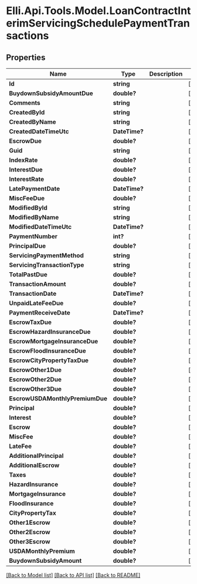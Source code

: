 # Elli.Api.Tools.Model.LoanContractInterimServicingSchedulePaymentTransactions
## Properties

Name | Type | Description | Notes
------------ | ------------- | ------------- | -------------
**Id** | **string** |  | [optional] 
**BuydownSubsidyAmountDue** | **double?** |  | [optional] 
**Comments** | **string** |  | [optional] 
**CreatedById** | **string** |  | [optional] 
**CreatedByName** | **string** |  | [optional] 
**CreatedDateTimeUtc** | **DateTime?** |  | [optional] 
**EscrowDue** | **double?** |  | [optional] 
**Guid** | **string** |  | [optional] 
**IndexRate** | **double?** |  | [optional] 
**InterestDue** | **double?** |  | [optional] 
**InterestRate** | **double?** |  | [optional] 
**LatePaymentDate** | **DateTime?** |  | [optional] 
**MiscFeeDue** | **double?** |  | [optional] 
**ModifiedById** | **string** |  | [optional] 
**ModifiedByName** | **string** |  | [optional] 
**ModifiedDateTimeUtc** | **DateTime?** |  | [optional] 
**PaymentNumber** | **int?** |  | [optional] 
**PrincipalDue** | **double?** |  | [optional] 
**ServicingPaymentMethod** | **string** |  | [optional] 
**ServicingTransactionType** | **string** |  | [optional] 
**TotalPastDue** | **double?** |  | [optional] 
**TransactionAmount** | **double?** |  | [optional] 
**TransactionDate** | **DateTime?** |  | [optional] 
**UnpaidLateFeeDue** | **double?** |  | [optional] 
**PaymentReceiveDate** | **DateTime?** |  | [optional] 
**EscrowTaxDue** | **double?** |  | [optional] 
**EscrowHazardInsuranceDue** | **double?** |  | [optional] 
**EscrowMortgageInsuranceDue** | **double?** |  | [optional] 
**EscrowFloodInsuranceDue** | **double?** |  | [optional] 
**EscrowCityPropertyTaxDue** | **double?** |  | [optional] 
**EscrowOther1Due** | **double?** |  | [optional] 
**EscrowOther2Due** | **double?** |  | [optional] 
**EscrowOther3Due** | **double?** |  | [optional] 
**EscrowUSDAMonthlyPremiumDue** | **double?** |  | [optional] 
**Principal** | **double?** |  | [optional] 
**Interest** | **double?** |  | [optional] 
**Escrow** | **double?** |  | [optional] 
**MiscFee** | **double?** |  | [optional] 
**LateFee** | **double?** |  | [optional] 
**AdditionalPrincipal** | **double?** |  | [optional] 
**AdditionalEscrow** | **double?** |  | [optional] 
**Taxes** | **double?** |  | [optional] 
**HazardInsurance** | **double?** |  | [optional] 
**MortgageInsurance** | **double?** |  | [optional] 
**FloodInsurance** | **double?** |  | [optional] 
**CityPropertyTax** | **double?** |  | [optional] 
**Other1Escrow** | **double?** |  | [optional] 
**Other2Escrow** | **double?** |  | [optional] 
**Other3Escrow** | **double?** |  | [optional] 
**USDAMonthlyPremium** | **double?** |  | [optional] 
**BuydownSubsidyAmount** | **double?** |  | [optional] 

[[Back to Model list]](../README.md#documentation-for-models) [[Back to API list]](../README.md#documentation-for-api-endpoints) [[Back to README]](../README.md)

